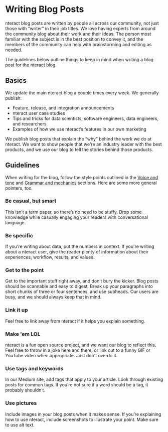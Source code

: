 # Writing Blog Posts

nteract blog posts are written by people all across our community, not just those with “writer” in their job titles. We love having experts from around the community blog about their work and their ideas. The person most familiar with the subject is in the best position to convey it, and the members of the community can help with brainstorming and editing as needed.

The guidelines below outline things to keep in mind when writing a blog post for the nteract blog.

## Basics

We update the main nteract blog a couple times every week. We generally publish:

* Feature, release, and integration announcements
* nteract user case studies
* Tips and tricks for data scientists, software engineers, data engineers, and researchers
* Examples of how we use nteract’s features in our own marketing

We publish blog posts that explain the “why” behind the work we do at nteract. We want to show people that we're an industry leader with the best products, and we use our blog to tell the stories behind those products.

## Guidelines

When writing for the blog, follow the style points outlined in the [Voice and tone](/02-voice-and-tone.html.md) and [Grammar and mechanics](/04-grammar-and-mechanics.html.md) sections. Here are some more general pointers, too.

### Be casual, but smart
This isn’t a term paper, so there’s no need to be stuffy. Drop some knowledge while casually engaging your readers with conversational language.

### Be specific
If you're writing about data, put the numbers in context. If you're writing about a nteract user, give the reader plenty of information about their experiences, workflow, results, and values.

### Get to the point
Get to the important stuff right away, and don’t bury the kicker. Blog posts should be scannable and easy to digest. Break up your paragraphs into short chunks of three or four sentences, and use subheads. Our users are busy, and we should always keep that in mind.

### Link it up
Feel free to link away from nteract if it helps you explain something.

### Make 'em LOL
nteract is a fun open source project, and we want our blog to reflect this. Feel free to throw in a joke here and there, or link out to a funny GIF or YouTube video when appropriate. Just don't overdo it.

### Use tags and keywords
In our Medium site, add tags that apply to your article. Look through existing posts for common tags. If you’re not sure if a word should be a tag, it probably shouldn’t.

### Use pictures
Include images in your blog posts when it makes sense. If you’re explaining how to use nteract, include screenshots to illustrate your point. Make sure to use alt text.
